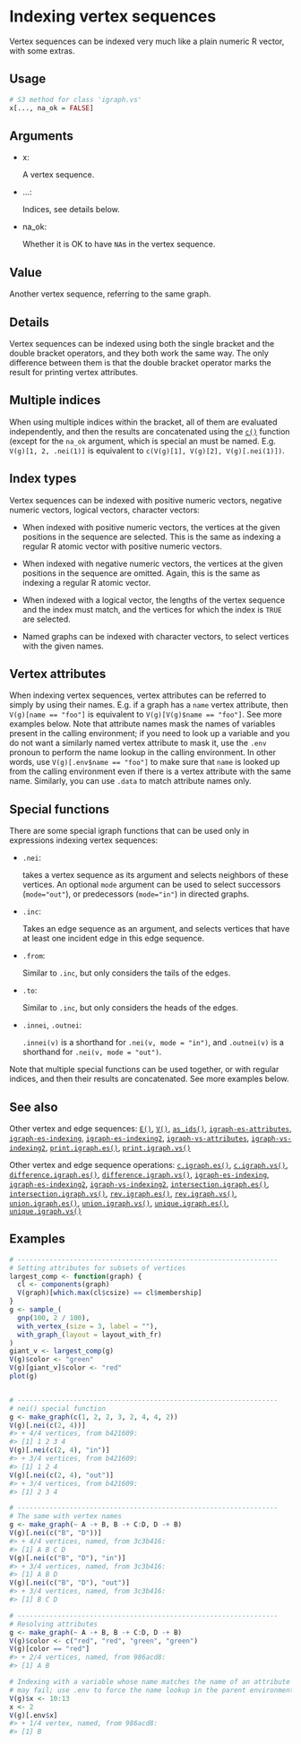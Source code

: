 # Indexing vertex sequences

Vertex sequences can be indexed very much like a plain numeric R vector,
with some extras.

## Usage

``` r
# S3 method for class 'igraph.vs'
x[..., na_ok = FALSE]
```

## Arguments

- x:

  A vertex sequence.

- ...:

  Indices, see details below.

- na_ok:

  Whether it is OK to have `NA`s in the vertex sequence.

## Value

Another vertex sequence, referring to the same graph.

## Details

Vertex sequences can be indexed using both the single bracket and the
double bracket operators, and they both work the same way. The only
difference between them is that the double bracket operator marks the
result for printing vertex attributes.

## Multiple indices

When using multiple indices within the bracket, all of them are
evaluated independently, and then the results are concatenated using the
[`c()`](https://rdrr.io/r/base/c.html) function (except for the `na_ok`
argument, which is special an must be named. E.g. `V(g)[1, 2, .nei(1)]`
is equivalent to `c(V(g)[1], V(g)[2], V(g)[.nei(1)])`.

## Index types

Vertex sequences can be indexed with positive numeric vectors, negative
numeric vectors, logical vectors, character vectors:

- When indexed with positive numeric vectors, the vertices at the given
  positions in the sequence are selected. This is the same as indexing a
  regular R atomic vector with positive numeric vectors.

- When indexed with negative numeric vectors, the vertices at the given
  positions in the sequence are omitted. Again, this is the same as
  indexing a regular R atomic vector.

- When indexed with a logical vector, the lengths of the vertex sequence
  and the index must match, and the vertices for which the index is
  `TRUE` are selected.

- Named graphs can be indexed with character vectors, to select vertices
  with the given names.

## Vertex attributes

When indexing vertex sequences, vertex attributes can be referred to
simply by using their names. E.g. if a graph has a `name` vertex
attribute, then `V(g)[name == "foo"]` is equivalent to
`V(g)[V(g)$name == "foo"]`. See more examples below. Note that attribute
names mask the names of variables present in the calling environment; if
you need to look up a variable and you do not want a similarly named
vertex attribute to mask it, use the `.env` pronoun to perform the name
lookup in the calling environment. In other words, use
`V(g)[.env$name == "foo"]` to make sure that `name` is looked up from
the calling environment even if there is a vertex attribute with the
same name. Similarly, you can use `.data` to match attribute names only.

## Special functions

There are some special igraph functions that can be used only in
expressions indexing vertex sequences:

- `.nei`:

  takes a vertex sequence as its argument and selects neighbors of these
  vertices. An optional `mode` argument can be used to select successors
  (`mode="out"`), or predecessors (`mode="in"`) in directed graphs.

- `.inc`:

  Takes an edge sequence as an argument, and selects vertices that have
  at least one incident edge in this edge sequence.

- `.from`:

  Similar to `.inc`, but only considers the tails of the edges.

- `.to`:

  Similar to `.inc`, but only considers the heads of the edges.

- `.innei`, `.outnei`:

  `.innei(v)` is a shorthand for `.nei(v, mode = "in")`, and
  `.outnei(v)` is a shorthand for `.nei(v, mode = "out")`.

Note that multiple special functions can be used together, or with
regular indices, and then their results are concatenated. See more
examples below.

## See also

Other vertex and edge sequences:
[`E()`](https://r.igraph.org/reference/E.md),
[`V()`](https://r.igraph.org/reference/V.md),
[`as_ids()`](https://r.igraph.org/reference/as_ids.md),
[`igraph-es-attributes`](https://r.igraph.org/reference/igraph-es-attributes.md),
[`igraph-es-indexing`](https://r.igraph.org/reference/igraph-es-indexing.md),
[`igraph-es-indexing2`](https://r.igraph.org/reference/igraph-es-indexing2.md),
[`igraph-vs-attributes`](https://r.igraph.org/reference/igraph-vs-attributes.md),
[`igraph-vs-indexing2`](https://r.igraph.org/reference/igraph-vs-indexing2.md),
[`print.igraph.es()`](https://r.igraph.org/reference/print.igraph.es.md),
[`print.igraph.vs()`](https://r.igraph.org/reference/print.igraph.vs.md)

Other vertex and edge sequence operations:
[`c.igraph.es()`](https://r.igraph.org/reference/c.igraph.es.md),
[`c.igraph.vs()`](https://r.igraph.org/reference/c.igraph.vs.md),
[`difference.igraph.es()`](https://r.igraph.org/reference/difference.igraph.es.md),
[`difference.igraph.vs()`](https://r.igraph.org/reference/difference.igraph.vs.md),
[`igraph-es-indexing`](https://r.igraph.org/reference/igraph-es-indexing.md),
[`igraph-es-indexing2`](https://r.igraph.org/reference/igraph-es-indexing2.md),
[`igraph-vs-indexing2`](https://r.igraph.org/reference/igraph-vs-indexing2.md),
[`intersection.igraph.es()`](https://r.igraph.org/reference/intersection.igraph.es.md),
[`intersection.igraph.vs()`](https://r.igraph.org/reference/intersection.igraph.vs.md),
[`rev.igraph.es()`](https://r.igraph.org/reference/rev.igraph.es.md),
[`rev.igraph.vs()`](https://r.igraph.org/reference/rev.igraph.vs.md),
[`union.igraph.es()`](https://r.igraph.org/reference/union.igraph.es.md),
[`union.igraph.vs()`](https://r.igraph.org/reference/union.igraph.vs.md),
[`unique.igraph.es()`](https://r.igraph.org/reference/unique.igraph.es.md),
[`unique.igraph.vs()`](https://r.igraph.org/reference/unique.igraph.vs.md)

## Examples

``` r
# -----------------------------------------------------------------
# Setting attributes for subsets of vertices
largest_comp <- function(graph) {
  cl <- components(graph)
  V(graph)[which.max(cl$csize) == cl$membership]
}
g <- sample_(
  gnp(100, 2 / 100),
  with_vertex_(size = 3, label = ""),
  with_graph_(layout = layout_with_fr)
)
giant_v <- largest_comp(g)
V(g)$color <- "green"
V(g)[giant_v]$color <- "red"
plot(g)


# -----------------------------------------------------------------
# nei() special function
g <- make_graph(c(1, 2, 2, 3, 2, 4, 4, 2))
V(g)[.nei(c(2, 4))]
#> + 4/4 vertices, from b421609:
#> [1] 1 2 3 4
V(g)[.nei(c(2, 4), "in")]
#> + 3/4 vertices, from b421609:
#> [1] 1 2 4
V(g)[.nei(c(2, 4), "out")]
#> + 3/4 vertices, from b421609:
#> [1] 2 3 4

# -----------------------------------------------------------------
# The same with vertex names
g <- make_graph(~ A -+ B, B -+ C:D, D -+ B)
V(g)[.nei(c("B", "D"))]
#> + 4/4 vertices, named, from 3c3b416:
#> [1] A B C D
V(g)[.nei(c("B", "D"), "in")]
#> + 3/4 vertices, named, from 3c3b416:
#> [1] A B D
V(g)[.nei(c("B", "D"), "out")]
#> + 3/4 vertices, named, from 3c3b416:
#> [1] B C D

# -----------------------------------------------------------------
# Resolving attributes
g <- make_graph(~ A -+ B, B -+ C:D, D -+ B)
V(g)$color <- c("red", "red", "green", "green")
V(g)[color == "red"]
#> + 2/4 vertices, named, from 986acd8:
#> [1] A B

# Indexing with a variable whose name matches the name of an attribute
# may fail; use .env to force the name lookup in the parent environment
V(g)$x <- 10:13
x <- 2
V(g)[.env$x]
#> + 1/4 vertex, named, from 986acd8:
#> [1] B
```
